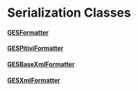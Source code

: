 # Serialization Classes

#### [GESFormatter](GESFormatter.markdown)

#### [GESPitiviFormatter](GESPitiviFormatter.markdown)

#### [GESBaseXmlFormatter](GESBaseXmlFormatter.markdown)

#### [GESXmlFormatter](GESXmlFormatter.markdown)

